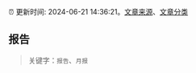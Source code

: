 :alarm_clock: 更新时间: 2024-06-21 14:36:21。[文章来源](/README.md)、[文章分类](/TAGS.md)

## 报告


> 关键字：`报告`、`月报`




